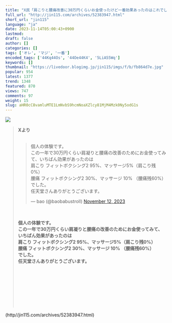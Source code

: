 ```yaml
---
title: "X民「肩こりと腰痛改善に30万円くらいお金使ったけど一番効果あったのはこれでした」←これマジ？ "
full_url: "http://jin115.com/archives/52383947.html"
short_url: "jin115"
language: "ja"
date: 2023-11-14T05:00:43+0900
lastmod: 
draft: false
author: []
categories: []
tags: ['オレ', 'マジ', '一番']
encoded_tags: ['44Kq44Os', '44Oe44K4', '5LiA55Wq']
keywords: []
thumbnail: "https://livedoor.blogimg.jp/jin115/imgs/f/b/fb864d7e.jpg"
popular: 954
latest: 1377
trend: 1348
featured: 870
views: 747
comments: 97
weight: 15
slug: aHR0cC8vamluMTE1LmNvbS9hcmNoaXZlcy81MjM4Mzk0Ny5odG1s
---
```


![](https://livedoor.blogimg.jp/jin115/imgs/f/b/fb864d7e.jpg)

<blockquote><b>Xより</b><br> <br> <blockquote class='twitter-tweet'><p lang='ja' dir='ltr'>個人の体験です。<br>この一年で30万円くらい肩凝りと腰痛の改善のためにお金使ってみて、いちばん効果があったのは<br>肩こり フィットボクシング2 95%、マッサージ5%（肩こり残0%）<br>腰痛 フィットボクシング2 30%、マッサージ 10% （腰痛残60%）<br>でした。<br>任天堂さんありがとうございます。</p>— bao (@baobabustroll) <a href='https//twitter.com/baobabustroll/status/1723667235812884655?ref_src=twsrc%5Etfw'>November 12, 2023</a></blockquote> <br> <br> <b>個人の体験です。<br> この一年で30万円くらい肩凝りと腰痛の改善のためにお金使ってみて、いちばん効果があったのは<br> 肩こり フィットボクシング2 95%、マッサージ5%（肩こり残0%）<br> 腰痛 フィットボクシング2 30%、マッサージ 10% （腰痛残60%）<br> でした。<br> 任天堂さんありがとうございます。</b><br> <br> <br> <br> <br> <br> <br> <br> <br> </blockquote>

(http//jin115.com/archives/52383947.html)
